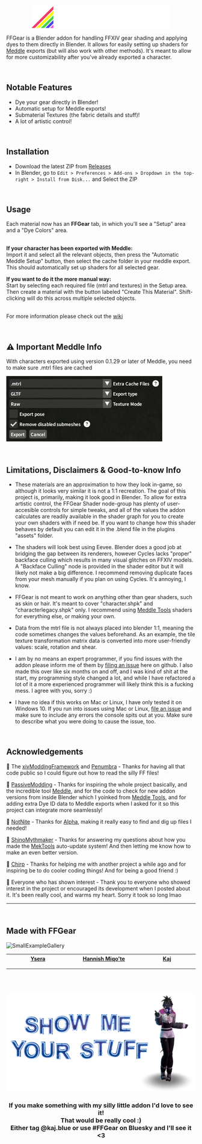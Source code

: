 <br>
<p align="center">
<img src="images/ffgear_logo_small_centered.png" alt="FFGear Logo" height="60rem">
</p>

FFGear is a Blender addon for handling FFXIV gear shading and applying dyes to them directly in Blender.
It allows for easily setting up shaders for [Meddle](https://github.com/PassiveModding/Meddle) exports (but will also work with other methods).
It's meant to allow for more customizability after you've already exported a character.
&nbsp;

&nbsp;

## Notable Features
- Dye your gear directly in Blender!
- Automatic setup for Meddle exports!
- Submaterial Textures (the fabric details and stuff)!
- A lot of artistic control!
&nbsp;

&nbsp;

## Installation
- Download the latest ZIP from [Releases](https://github.com/kajupe/FFGear/releases)
- In Blender, go to `Edit > Preferences > Add-ons > Dropdown in the top-right > Install from Disk...` and Select the ZIP
&nbsp;

&nbsp;

## Usage
Each material now has an **FFGear** tab, in which you'll see a "Setup" area and a "Dye Colors" area.
&nbsp;  
&nbsp; 

**If your character has been exported with Meddle:**\
Import it and select all the relevant objects, then press the "Automatic Meddle Setup" button, then select the cache folder in your meddle export.\
This should automatically set up shaders for all selected gear.

**If you want to do it the more manual way:**\
Start by selecting each required file (mtrl and textures) in the Setup area. Then create a material with the button labeled "Create This Material". Shift-clicking will do this across multiple selected objects.
&nbsp;  
&nbsp; 

For more information please check out the [wiki](https://github.com/kajupe/FFGear/wiki)
&nbsp;

&nbsp;

## ⚠ Important Meddle Info
With characters exported using version 0.1.29 or later of Meddle, you need to make sure .mtrl files are cached

![An image showing the export settings menu from Meddle that pops up when exporting a character. The important thing to note is that it's set to cache .mtrl files](images/meddle_settings.png "Meddle Export Settings")
&nbsp;

&nbsp;

## Limitations, Disclaimers & Good-to-know Info
- These materials are an approximation to how they look in-game, so although it looks very similar it is not a 1:1 recreation. The goal of this project is, primarily, making it look good in Blender. To allow for extra artistic control, the FFGear Shader node-group has plenty of user-accesible controls for simple tweaks, and all of the values the addon calculates are readily available in the shader graph for you to create your own shaders with if need be. If you want to change how this shader behaves by default you can edit it in the .blend file in the plugins "assets" folder.

- The shaders will look best using Eevee. Blender does a good job at bridging the gap between its renderers, however Cycles lacks "proper" backface culling which results in many visual glitches on FFXIV models. A "Backface Culling" node is provided in the shader editor but it will likely not make a big difference. I recommend removing duplicate faces from your mesh manually if you plan on using Cycles. It's annoying, I know.

- FFGear is not meant to work on anything other than gear shaders, such as skin or hair. It's meant to cover "character.shpk" and "characterlegacy.shpk" only. I recommend using [Meddle Tools](https://github.com/PassiveModding/MeddleTools) shaders for everything else, or making your own.

- Data from the mtrl file is not always placed into blender 1:1, meaning the code sometimes changes the values beforehand. As an example, the tile texture transformation matrix data is converted into more user-friendly values: scale, rotation and shear.

- I am by no means an expert programmer, if you find issues with the addon please inform me of them by [filing an issue](https://github.com/kajupe/FFGear/issues) here on github. I also made this over like six months on and off, and I was kind of shit at the start, my programming style changed a lot, and while I have refactored a lot of it a more experienced programmer will likely think this is a fucking mess. I agree with you, sorry :)

- I have no idea if this works on Mac or Linux, I have only tested it on Windows 10. If you run into issues using Mac or Linux, [file an issue](https://github.com/kajupe/FFGear/issues) and make sure to include any errors the console spits out at you. Make sure to describe what you were doing to cause the issue, too.
&nbsp;

&nbsp;

## Acknowledgements

💖 The [xivModdingFramework](https://github.com/TexTools/xivModdingFramework) and [Penumbra](https://github.com/xivdev/Penumbra) - Thanks for having all that code public so I could figure out how to read the silly FF files!

💖 [PassiveModding](https://github.com/PassiveModding) - Thanks for inspiring the whole project basically, and the incredible tool [Meddle](https://github.com/PassiveModding/Meddle), and for the code to check for new addon versions from inside Blender which I yoinked from [Meddle Tools](https://github.com/PassiveModding/MeddleTools), and for adding extra Dye ID data to Meddle exports when I asked for it so this project can integrate more seamlessly! 

💖 [NotNite](https://github.com/NotNite/) - Thanks for [Alpha](https://github.com/NotNite/Alpha), making it really easy to find and dig up files I needed!

💖 [ShinoMythmaker](https://github.com/Shinokage107) - Thanks for answering my questions about how you made the [MekTools](https://github.com/MekuMaki/Mektools) auto-update system! And then letting me know how to make an even better version.

💖 [Chirp](https://github.com/chirpxiv) - Thanks for helping me with another project a while ago and for inspiring be to do cooler coding things! And for being a good friend :)

💖 Everyone who has shown interest - Thank you to everyone who showed interest in the project or encouraged its development when I posted about it. It's been really cool, and warms my heart. Sorry it took so long lmao

---
&nbsp;  
## Made with FFGear
![SmallExampleGallery](https://github.com/user-attachments/assets/08e6afe4-4a7d-4a2a-8cdf-66d58c78fd6a)

<table>
  <thead>
    <tr>
      <th width="1000px"><a href="https://bsky.app/profile/did:plc:3wmobtbg73jou6per5vabqoe">Ysera</a></th>
      <th width="1000px"><a href="https://bsky.app/profile/did:plc:kwaxe66is2lxs3lx2tb5jis5">Hannish Miqo'te</a></th>
      <th width="1000px"><a href="https://bsky.app/profile/did:plc:7ltezznqm223ktabgwztcczf">Kaj</a></th>
    </tr>
  </thead>
</table>

---
&nbsp;  
&nbsp; 

![A neon sign reading SHOW ME YOUR STUFF with an Au Ra to the right of it giving a thumbs up and smiling](images/ShowMeYourStuff.png)
<h3 align="center">If you make something with my silly little addon I'd love to see it!<br>That would be really cool :)<br>Either tag @kaj.blue or use #FFGear on Bluesky and I'll see it <3</h3>
